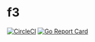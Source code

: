 # f3

[![CircleCI](https://img.shields.io/circleci/project/github/xav/f3/master.svg?style=flat)](https://circleci.com/gh/xav/f3)
[![Go Report Card](https://goreportcard.com/badge/github.com/xav/f3)](https://goreportcard.com/report/github.com/xav/f3)
